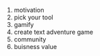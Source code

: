 1. motivation
2. pick your tool
3. gamify
4. create text adventure game
5. community
6. buisness value